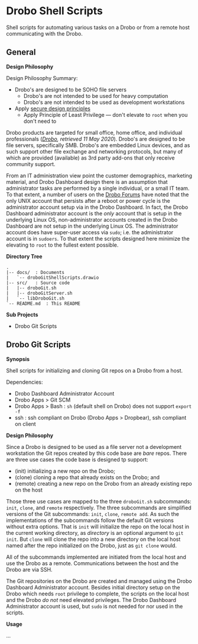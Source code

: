 # Drobo Shell Scripts

Shell scripts for automating various tasks on a Drobo or from a remote host communicating with the Drobo.

## General

**Design Philosophy**

Design Philosophy Summary:
- Drobo's are designed to be SOHO file servers
  - Drobo's are not intended to be used for heavy computation
  - Drobo's are not intended to be used as development workstations
- Apply [secure design principles](https://web.mit.edu/Saltzer/www/publications/protection/Basic.html)
  - Apply Principle of Least Privilege &mdash; don't elevate to `root` when you don't need to

Drobo products are targeted for small office, home office, and individual professionals (<cite>[Drobo](https://www.drobo.com/), retrieved 11 May 2020</cite>).
Drobo's are designed to be file servers, specifically SMB.
Drobo's are embedded Linux devices, and as such support other file exchange and networking protocols, but many of which are provided (available) as 3rd party add-ons that only receive community support.

From an IT administration view point the customer demographics, marketing material, and Drobo Dashboard design there is an assumption that administrator tasks are performed by a single individual, or a small IT team.
To that extent, a number of users on the [Drobo Forums](https://drobocommunity.m-ize.com/) have noted that the only UNIX account that persists after a reboot or power cycle is the administrator account setup via in the Drobo Dashboard.
In fact, the Drobo Dashboard administrator account is the *only* account that is setup in the underlying Linux OS, non-administrator accounts created in the Drobo Dashboard are not setup in the underlying Linux OS.
The administrator account does have super-user access via `sudo`; i.e. the administrator account is in `sudoers`.
To that extent the scripts designed here minimize the elevating to `root` to the fullest extent possible.

**Directory Tree**

```
.
|-- docs/  : Documents
|   `-- droboGitShellScripts.drawio
|-- src/   : Source code
|   |-- droboGit.sh
|   |-- droboGitServer.sh
|   `-- libDroboGit.sh
`-- README.md  : This README
```

**Sub Projects**

- Drobo Git Scripts

## Drobo Git Scripts

**Synopsis**

Shell scripts for initializing and cloning Git repos on a Drobo from a host.

Dependencies:

- Drobo Dashboard Administrator Account
- Drobo Apps > Git SCM
- Drobo Apps > Bash : `sh` (default shell on Drobo) does not support `export -f`
- ssh : ssh compliant on Drobo (Drobo Apps > Dropbear), ssh compliant on client

**Design Philosophy**

Since a Drobo is designed to be used as a file server not a development workstation the Git repos created by this code base are _bare_ repos.
There are three use cases the code base is designed tp support:

- (init) initializing a new repo on the Drobo;
- (clone) cloning a repo that already exists on the Drobo; and
- (remote) creating a new repo on the Drobo from an already existing repo on the host

Those three use cases are mapped to the three `droboGit.sh` subcommands: `init`, `clone`, and `remote` respectively.
The three subcommands are simplified versions of the Git subcommands: `init`, `clone`, `remote add`.
As such the implementations of the subcommands follow the default Git versions without extra options.
That is `init` will initialize the repo on the local host in the current working directory, as _directory_ is an optional argument to `git init`.
But `clone` will clone the repo into a new directory on the local host named after the repo initialized on the Drobo, just as `git clone` would.

All of the subcommands implemented are initiated from the local host and use the Drobo as a remote.
Communications between the host and the Drobo are via SSH.

The Git repositories on the Drobo are created and managed using the Drobo Dashboard Administrator account.
Besides initial directory setup on the Drobo which needs `root` privilege to complete, the scripts on the local host and the Drobo *do not* need elevated privileges.
The Drobo Dashboard Administrator account is used, but `sudo` is not needed for nor used in the scripts.

**Usage**

...
